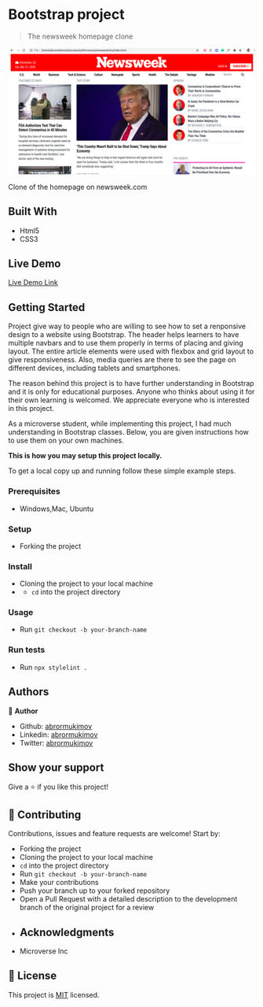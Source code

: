 # Bootstrap project

> The newsweek homepage clone


![screenshot](/images/screenshot.png)


Clone of the homepage on newsweek.com

## Built With

- Html5
- CSS3

## Live Demo

[Live Demo Link](https://rawcdn.githack.com/abrormukimov/newsweek-bts/9adca71b5d5bd19e173f3399a3b2bc57e05cc53f/index.html)

## Getting Started

  Project give way to people who are willing to see how to set a renponsive design to a website using Bootstrap. The header helps learners to have multiple navbars and to use them properly in terms of placing and giving layout. The entire article elements were used with flexbox and grid layout to give responsiveness. Also, media queries are there to see the page on different devices, including tablets and smartphones.

  The reason behind this project is to have further understanding in Bootstrap and it is only for educational purposes. Anyone who thinks about using it for their own learning is welcomed. We appreciate everyone who is interested in this project.

  As a microverse student, while implementing this project, I had much understanding in Bootstrap classes. Below, you are given instructions how to use them on your own machines.

**This is how you may setup this project locally.**


To get a local copy up and running follow these simple example steps.

### Prerequisites
  * Windows,Mac, Ubuntu

### Setup
* Forking the project

### Install
* Cloning the project to your local machine
* * `cd` into the project directory

### Usage
* Run `git checkout -b your-branch-name`

### Run tests
* Run `npx stylelint .`



## Authors

👤 **Author**

- Github: [abrormukimov](https://github.com/abrormukimov)
- Linkedin: [abrormukimov](https://www.linkedin.com/in/abrormukimov)
- Twitter: [abrormukimov](https://www.twitter.com/abrormukimov)

## Show your support

Give a ⭐️ if you like this project!

## 🤝 Contributing

Contributions, issues and feature requests are welcome! Start by:
* Forking the project
* Cloning the project to your local machine
* `cd` into the project directory
* Run `git checkout -b your-branch-name`
* Make your contributions
* Push your branch up to your forked repository
* Open a Pull Request with a detailed description to the development branch of the original project for a review
* ## Acknowledgments

- Microverse Inc

## 📝 License

This project is [MIT](https://opensource.org/licenses/MIT) licensed.
